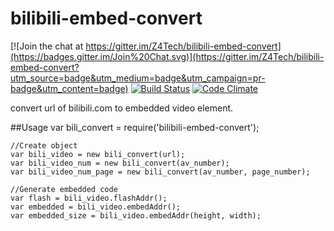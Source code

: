 # bilibili-embed-convert  
 [![Join the chat at https://gitter.im/Z4Tech/bilibili-embed-convert](https://badges.gitter.im/Join%20Chat.svg)](https://gitter.im/Z4Tech/bilibili-embed-convert?utm_source=badge&utm_medium=badge&utm_campaign=pr-badge&utm_content=badge) [![Build Status](https://travis-ci.org/Z4Tech/bilibili-embed-convert.svg)](https://travis-ci.org/Z4Tech/bilibili-embed-convert) [![Code Climate](https://codeclimate.com/github/Z4Tech/bilibili-embed-convert/badges/gpa.svg)](https://codeclimate.com/github/Z4Tech/bilibili-embed-convert)

convert url of bilibili.com to embedded video element.

##Usage
    var bili_convert = require('bilibili-embed-convert');

    //Create object
    var bili_video = new bili_convert(url);
    var bili_video_num = new bili_convert(av_number);
    var bili_video_num_page = new bili_convert(av_number, page_number);

    //Generate embedded code
    var flash = bili_video.flashAddr();
    var embedded = bili_video.embedAddr();
    var embedded_size = bili_video.embedAddr(height, width);
